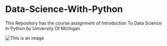 # Data-Science-With-Python
This Repository has the course assignment of Introduction To Data Science In Python by University Of Michigan

![This is an image](https://miro.medium.com/max/2000/1*1iu2NYGexVsgeMhiT1rnjg.png)
